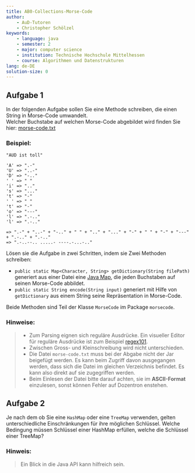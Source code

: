 ```yaml
---
title: AB0-Collections-Morse-Code
author:
    - AuD-Tutoren
    - Christopher Schölzel
keywords:
    - language: java
    - semester: 2
    - major: computer science
    - institution: Technische Hochschule Mittelhessen
    - course: Algorithmen und Datenstrukturen
lang: de-DE
solution-size: 0
---
```


## Aufgabe 1
In der folgenden Aufgabe sollen Sie eine Methode schreiben, die einen String in Morse-Code umwandelt. <br>
Welcher Buchstabe auf welchen Morse-Code abgebildet wird finden Sie hier: [morse-code.txt](http://dozentron.mni.thm.de/groups/attachments/3)

### Beispiel:

```
"AUD ist toll"

'A' => ".-"
'U' => "..-"
'D' => "-.."
' ' => " "
'i' => ".."
's' => "..."
't' => "-"
' ' => " "
't' => "-"
'o' => "---"
'l' => ".-.."
'l' => ".-.."

=> ".-" + "..-" + "-.." + " " + ".." + "..." + "-" + " " + "-" + "---" + ".-.." + ".-.." 
=> ".-..--.. .....- ----.-...-.."
```

Lösen sie die Aufgabe in zwei Schritten, indem sie Zwei Methoden schreiben:
- `public static Map<Character, String> getDictionary(String filePath)` generiert aus einer Datei eine [Java Map](https://docs.oracle.com/javase/7/docs/api/java/util/Map.html), die jeden Buchstaben auf seinen Morse-Code abbildet.
- `public static String encode(String input)` generiert mit Hilfe von `getDictionary` aus einem String seine Repräsentation in Morse-Code.

Beide Methoden sind Teil der Klasse `MorseCode` im Package `morsecode`.

### Hinweise:
> - Zum Parsing eignen sich reguläre Ausdrücke. Ein visueller Editor für reguläre Ausdrücke ist zum Beispiel [regex101](https://regex101.com/).
> - Zwischen Gross- und Kleinschreibung wird nicht unterschieden.
> - Die Datei `morse-code.txt` muss bei der Abgabe nicht der Jar beigefügt werden. Es kann beim Zugriff davon ausgegangen werden, dass sich die Datei im gleichen Verzeichnis befindet. Es kann also direkt auf sie zugegriffen werden.
> - Beim Einlesen der Datei bitte darauf achten, sie im **ASCII-Format** einzulesen, sonst können Fehler auf Dozentron enstehen.

## Aufgabe 2
Je nach dem ob Sie eine `HashMap` oder eine `TreeMap` verwenden, gelten unterschiedliche Einschränkungen für ihre möglichen Schlüssel.
Welche Bedingung müssen Schlüssel einer HashMap erfüllen, welche die Schlüssel einer TreeMap?

### Hinweis:
> Ein Blick in die Java API kann hilfreich sein.
